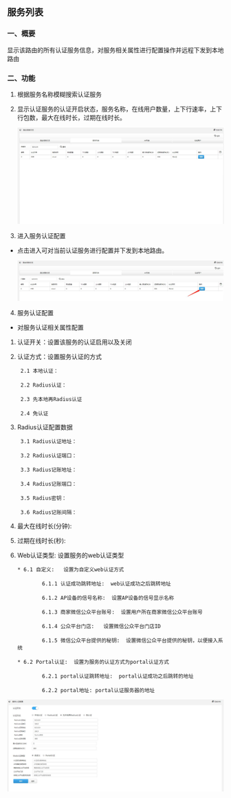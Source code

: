 
##  服务列表
### 一、概要
显示该路由的所有认证服务信息，对服务相关属性进行配置操作并远程下发到本地路由

### 二、功能
1. 根据服务名称模糊搜索认证服务

2. 显示认证服务的认证开启状态，服务名称，在线用户数量，上下行速率，上下行包数，最大在线时长，过期在线时长。

    ![Alt text](/images/service_list.jpg)

3.  进入服务认证配置

* 点击进入可对当前认证服务进行配置并下发到本地路由。

    ![Alt text](/images/enter_service.jpg)

4.  服务认证配置

* 对服务认证相关属性配置

1. 认证开关：设置该服务的认证启用以及关闭

2. 认证方式：设置服务认证的方式

        2.1 本地认证：

        2.2 Radius认证：

        2.3 先本地再Radius认证

        2.4 免认证

3. Radius认证配置数据

        3.1 Radius认证地址：   

        3.2 Radius认证端口：   

        3.3 Radius记账地址：  
    
        3.4 Radius记账端口：   

        3.5 Radius密钥：   

        3.6 Radius记账间隔：  

4.  最大在线时长(分钟):       

5.  过期在线时长(秒):    

6.  Web认证类型:  设置服务的web认证类型

        * 6.1 自定义:   设置为自定义web认证方式

                6.1.1 认证成功跳转地址:  web认证成功之后跳转地址

                6.1.2 AP设备的信号名称:  设置AP设备的信号显示名称

                6.1.3 商家微信公众平台账号:  设置用户所在商家微信公众平台账号

                6.1.4 公众平台门店:   设置微信公众平台门店ID

                6.1.5 微信公众平台提供的秘钥:  设置微信公众平台提供的秘钥，以便接入系统

        * 6.2 Portal认证:  设置为服务的认证方式为portal认证方式
    
                6.2.1 portal认证跳转地址:  portal认证成功之后跳转的地址

                6.2.2 portal地址: portal认证服务器的地址
    

![Alt text](/images/service_config.jpg)



